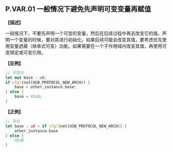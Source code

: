 ## P.VAR.01  一般情况下避免先声明可变变量再赋值

**【描述】**

一般情况下，不要先声明一个可变的变量，然后在后续过程中再去改变它的值。声明一个变量的时候，要对其进行初始化。如果后续可能会改变其值，要考虑优先使用变量遮蔽（继承式可变）功能。如果需要在一个子作用域内改变其值，再使用可变绑定或可变引用。

**【反例】**

```rust
// 不符合
let mut base : u8;
if cfg!(not(USB_PROTOCOL_NEW_ARCH)) {
    base = other_instance.base;
} else {
    base = 42u8;
}
```

**【正例】**

```rust
// 符合
let base : u8 = if cfg!(not(USB_PROTOCOL_NEW_ARCH)) {
    other_instance.base
} else {
    42u8
}
```
